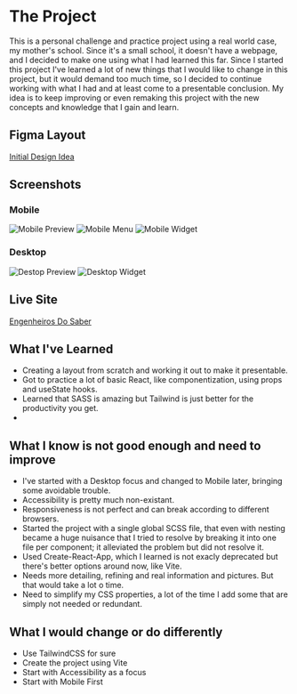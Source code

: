 # The Project
 This is a personal challenge and practice project using a real world case, my mother's school. Since it's a small school, it doesn't have a webpage, and I decided to make one using what I had learned this far. Since I started this project I've learned a lot of new things that I would like to change in this project, but it would demand too much time, so I decided to continue working with what I had and at least come to a presentable conclusion. My idea is to keep improving or even remaking this project with the new concepts and knowledge that I gain and learn.
 
## Figma Layout
[Initial Design Idea](https://www.figma.com/file/3kHv3yqDSopYvmx0GZZqji/Layout-Escola?node-id=0%3A1)

## Screenshots
### Mobile
![Mobile Preview](mobile-preview.png)
![Mobile Menu](mobile-menu.png)
![Mobile Widget](mobile-widget.png)

### Desktop
![Destop Preview](desktop-preview.png)
![Desktop Widget](desktop-widget.png)

## Live Site

[Engenheiros Do Saber](https://engenheiros-do-saber.netlify.app/)

## What I've Learned

- Creating a layout from scratch and working it out to make it presentable.
- Got to practice a lot of basic React, like componentization, using props and useState hooks.
- Learned that SASS is amazing but Tailwind is just better for the productivity you get.
- 

## What I know is not good enough and need to improve

- I've started with a Desktop focus and changed to Mobile later, bringing some avoidable trouble.
- Accessibility is pretty much non-existant.
- Responsiveness is not perfect and can break according to different browsers.
- Started the project with a single global SCSS file, that even with nesting became a huge nuisance that I tried to resolve by breaking it into one file per component; it alleviated the problem but did not resolve it.
- Used Create-React-App, which I learned is not exacly deprecated but there's better options around now, like Vite.
- Needs more detailing, refining and real information and pictures. But that would take a lot o time.
- Need to simplify my CSS properties, a lot of the time I add some that are simply not needed or redundant.

## What I would change or do differently

- Use TailwindCSS for sure
- Create the project using Vite
- Start with Accessibility as a focus
- Start with Mobile First
